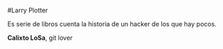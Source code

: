 #Larry Plotter
 
Es serie de libros cuenta la historia de un hacker de los que hay pocos.

**Calixto LoSa**, git lover
